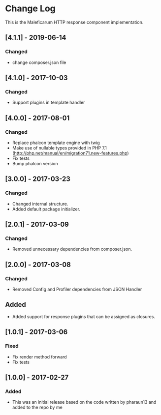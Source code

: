 # Change Log
This is the Maleficarum HTTP response component implementation. 

## [4.1.1] - 2019-06-14
### Changed
- change composer.json file

## [4.1.0] - 2017-10-03
### Changed
- Support plugins in template handler 

## [4.0.0] - 2017-08-01
### Changed
- Replace phalcon template engine with twig
- Make use of nullable types provided in PHP 7.1 (http://php.net/manual/en/migration71.new-features.php)
- Fix tests
- Bump phalcon version

## [3.0.0] - 2017-03-23
### Changed
- Changed internal structure.
- Added default package initializer.

## [2.0.1] - 2017-03-09
### Changed
- Removed unnecessary dependencies from composer.json.

## [2.0.0] - 2017-03-08
### Changed
- Removed Config and Profiler dependencies from JSON Handler

## Added
- Added support for response plugins that can be assigned as closures. 

## [1.0.1] - 2017-03-06
### Fixed
- Fix render method forward
- Fix tests

## [1.0.0] - 2017-02-27
### Added
- This was an initial release based on the code written by pharaun13 and added to the repo by me
